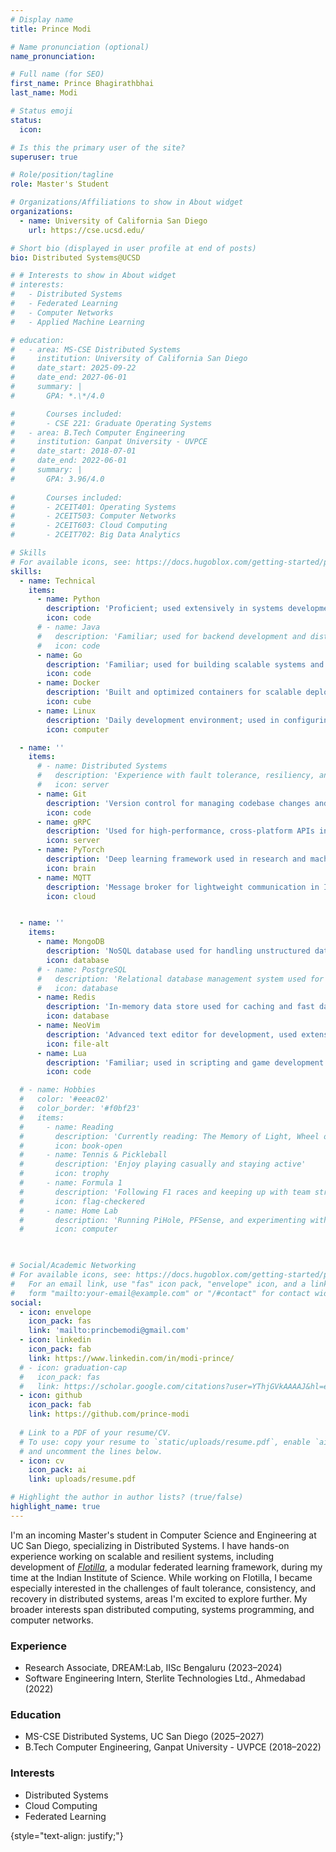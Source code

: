 ```yaml
---
# Display name
title: Prince Modi

# Name pronunciation (optional)
name_pronunciation: 

# Full name (for SEO)
first_name: Prince Bhagirathbhai
last_name: Modi

# Status emoji
status:
  icon: 

# Is this the primary user of the site?
superuser: true

# Role/position/tagline
role: Master's Student

# Organizations/Affiliations to show in About widget
organizations:
  - name: University of California San Diego
    url: https://cse.ucsd.edu/

# Short bio (displayed in user profile at end of posts)
bio: Distributed Systems@UCSD

# # Interests to show in About widget
# interests:
#   - Distributed Systems
#   - Federated Learning
#   - Computer Networks
#   - Applied Machine Learning

# education:
#   - area: MS-CSE Distributed Systems
#     institution: University of California San Diego
#     date_start: 2025-09-22
#     date_end: 2027-06-01
#     summary: |
#       GPA: *.\*/4.0

#       Courses included:
#       - CSE 221: Graduate Operating Systems
#   - area: B.Tech Computer Engineering
#     institution: Ganpat University - UVPCE
#     date_start: 2018-07-01
#     date_end: 2022-06-01
#     summary: |
#       GPA: 3.96/4.0
      
#       Courses included:
#       - 2CEIT401: Operating Systems
#       - 2CEIT503: Computer Networks
#       - 2CEIT603: Cloud Computing
#       - 2CEIT702: Big Data Analytics

# Skills
# For available icons, see: https://docs.hugoblox.com/getting-started/page-builder/#icons
skills:
  - name: Technical
    items:
      - name: Python
        description: 'Proficient; used extensively in systems development and research projects'
        icon: code
      # - name: Java
      #   description: 'Familiar; used for backend development and distributed systems'
      #   icon: code
      - name: Go
        description: 'Familiar; used for building scalable systems and microservices'
        icon: code        
      - name: Docker
        description: 'Built and optimized containers for scalable deployments and CI/CD pipelines'
        icon: cube
      - name: Linux
        description: 'Daily development environment; used in configuring edge clusters'
        icon: computer

  - name: ''
    items:
      # - name: Distributed Systems
      #   description: 'Experience with fault tolerance, resiliency, and federated learning frameworks'
      #   icon: server
      - name: Git
        description: 'Version control for managing codebase changes and collaboration'
        icon: code
      - name: gRPC
        description: 'Used for high-performance, cross-platform APIs in microservices architecture'
        icon: server
      - name: PyTorch
        description: 'Deep learning framework used in research and machine learning projects'
        icon: brain
      - name: MQTT
        description: 'Message broker for lightweight communication in IoT systems'
        icon: cloud


  - name: ''
    items:
      - name: MongoDB
        description: 'NoSQL database used for handling unstructured data in web applications'
        icon: database
      # - name: PostgreSQL
      #   description: 'Relational database management system used for structured data storage'
      #   icon: database
      - name: Redis
        description: 'In-memory data store used for caching and fast data retrieval'
        icon: database      
      - name: NeoVim
        description: 'Advanced text editor for development, used extensively for coding and scripts'
        icon: file-alt
      - name: Lua
        description: 'Familiar; used in scripting and game development environments'
        icon: code

  # - name: Hobbies
  #   color: '#eeac02'
  #   color_border: '#f0bf23'
  #   items:
  #     - name: Reading
  #       description: 'Currently reading: The Memory of Light, Wheel of Time Book 14, Dune Book 1'
  #       icon: book-open
  #     - name: Tennis & Pickleball
  #       description: 'Enjoy playing casually and staying active'
  #       icon: trophy
  #     - name: Formula 1
  #       description: 'Following F1 races and keeping up with team strategies and tech'
  #       icon: flag-checkered
  #     - name: Home Lab
  #       description: 'Running PiHole, PFSense, and experimenting with network setups'
  #       icon: computer

  

# Social/Academic Networking
# For available icons, see: https://docs.hugoblox.com/getting-started/page-builder/#icons
#   For an email link, use "fas" icon pack, "envelope" icon, and a link in the
#   form "mailto:your-email@example.com" or "/#contact" for contact widget.
social:
  - icon: envelope
    icon_pack: fas
    link: 'mailto:princbemodi@gmail.com'
  - icon: linkedin
    icon_pack: fab
    link: https://www.linkedin.com/in/modi-prince/
  # - icon: graduation-cap 
  #   icon_pack: fas
  #   link: https://scholar.google.com/citations?user=YThjGVkAAAAJ&hl=en
  - icon: github
    icon_pack: fab
    link: https://github.com/prince-modi
    
  # Link to a PDF of your resume/CV.
  # To use: copy your resume to `static/uploads/resume.pdf`, enable `ai` icons in `params.yaml`,
  # and uncomment the lines below.
  - icon: cv
    icon_pack: ai
    link: uploads/resume.pdf

# Highlight the author in author lists? (true/false)
highlight_name: true
---
```


I'm an incoming Master's student in Computer Science and Engineering at UC San Diego, specializing in Distributed Systems. I have hands-on experience working on scalable and resilient systems, including development of [*Flotilla*](https://github.com/dream-lab/flotilla/), a modular federated learning framework, during my time at the Indian Institute of Science. While working on Flotilla, I became especially interested in the challenges of fault tolerance, consistency, and recovery in distributed systems, areas I'm excited to explore further. My broader interests span distributed computing, systems programming, and computer networks. 

<div class="container">
  <div class="row">
    <!-- Experience Column -->
    <div class="col-12 col-md-4 mb-4">
      <h3>Experience</h3>
      <ul class="fa-ul">
        <li>
          <span class="fa-li"><i class="fas fa-briefcase"></i></span>
          Research Associate, DREAM:Lab, IISc Bengaluru (2023–2024)
        </li>
        <li>
          <span class="fa-li"><i class="fas fa-briefcase"></i></span>
          Software Engineering Intern, Sterlite Technologies Ltd., Ahmedabad (2022)
        </li>
      </ul>
    </div>
    <!-- Education Column -->
    <div class="col-12 col-md-4 mb-4">
      <h3>Education</h3>
      <ul class="fa-ul">
        <li>
          <span class="fa-li"><i class="fas fa-graduation-cap"></i></span>
          MS-CSE Distributed Systems, UC San Diego (2025–2027)
        </li>
        <li>
          <span class="fa-li"><i class="fas fa-graduation-cap"></i></span>
          B.Tech Computer Engineering, Ganpat University - UVPCE (2018–2022)
        </li>
      </ul>
    </div>
    <!-- Interest Column -->
    <div class="col-12 col-md-4 mb-4">
      <h3>Interests</h3>
      <ul class="fa-ul">
        <li class="mb-3">
          <span class="fa-li"><i class="fas fa-server"></i></span>
          Distributed Systems
        </li>
        <li class="mb-3">
          <span class="fa-li"><i class="fas fa-cloud"></i></span>
          Cloud Computing
        </li>        
        <li class="mb-3">
          <span class="fa-li"><i class="fas fa-brain"></i></span>
          Federated Learning
        </li>        
      </ul>
    </div>
  </div>
</div>



{style="text-align: justify;"}
